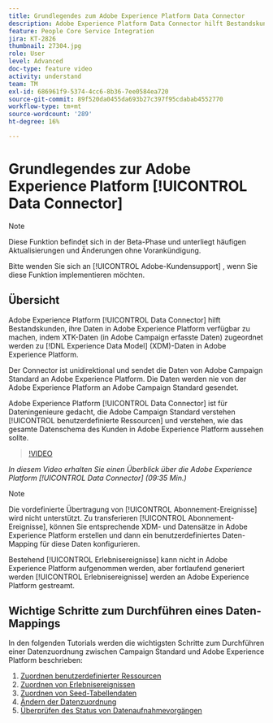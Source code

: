 ```yaml
---
title: Grundlegendes zum Adobe Experience Platform Data Connector
description: Adobe Experience Platform Data Connector hilft Bestandskunden, ihre Daten in Adobe Experience Platform verfügbar zu machen, indem XTK-Daten (in Campaign aufgenommene Daten) den XDM-Daten (Experience-Datenmodell) in Adobe Experience Platform zugeordnet werden.
feature: People Core Service Integration
jira: KT-2826
thumbnail: 27304.jpg
role: User
level: Advanced
doc-type: feature video
activity: understand
team: TM
exl-id: 686961f9-5374-4cc6-8b36-7ee0584ea720
source-git-commit: 89f520da0455da693b27c397f95cdabab4552770
workflow-type: tm+mt
source-wordcount: '289'
ht-degree: 16%

---
```


# Grundlegendes zur Adobe Experience Platform [!UICONTROL Data Connector]

>[!NOTE]
>
>Diese Funktion befindet sich in der Beta-Phase und unterliegt häufigen Aktualisierungen und Änderungen ohne Vorankündigung.
>
>Bitte wenden Sie sich an [!UICONTROL Adobe-Kundensupport] , wenn Sie diese Funktion implementieren möchten.

## Übersicht

Adobe Experience Platform [!UICONTROL Data Connector] hilft Bestandskunden, ihre Daten in Adobe Experience Platform verfügbar zu machen, indem XTK-Daten (in Adobe Campaign erfasste Daten) zugeordnet werden zu [!DNL Experience Data Model] (XDM)-Daten in Adobe Experience Platform.

Der Connector ist unidirektional und sendet die Daten von Adobe Campaign Standard an Adobe Experience Platform. Die Daten werden nie von der Adobe Experience Platform an Adobe Campaign Standard gesendet.

Adobe Experience Platform [!UICONTROL Data Connector] ist für Dateningenieure gedacht, die Adobe Campaign Standard verstehen [!UICONTROL benutzerdefinierte Ressourcen] und verstehen, wie das gesamte Datenschema des Kunden in Adobe Experience Platform aussehen sollte.

>[!VIDEO](https://video.tv.adobe.com/v/27304?quality=12&learn=on)

*In diesem Video erhalten Sie einen Überblick über die Adobe Experience Platform [!UICONTROL Data Connector] (09:35 Min.)*

>[!NOTE]
>
>Die vordefinierte Übertragung von [!UICONTROL Abonnement-Ereignisse] wird nicht unterstützt. Zu transferieren [!UICONTROL Abonnement-Ereignisse], können Sie entsprechende XDM- und Datensätze in Adobe Experience Platform erstellen und dann ein benutzerdefiniertes Daten-Mapping für diese Daten konfigurieren.
>
>Bestehend [!UICONTROL Erlebnisereignisse] kann nicht in Adobe Experience Platform aufgenommen werden, aber fortlaufend generiert werden [!UICONTROL Erlebnisereignisse] werden an Adobe Experience Platform gestreamt.

## Wichtige Schritte zum Durchführen eines Daten-Mappings

In den folgenden Tutorials werden die wichtigsten Schritte zum Durchführen einer Datenzuordnung zwischen Campaign Standard und Adobe Experience Platform beschrieben:

1. [Zuordnen benutzerdefinierter Ressourcen](/help/administrating/adobe-experience-platform-data-connector/mapping-custom-resources.md)
2. [Zuordnen von Erlebnisereignissen](/help/administrating/adobe-experience-platform-data-connector/mapping-experience-events.md)
3. [Zuordnen von Seed-Tabellendaten](/help/administrating/adobe-experience-platform-data-connector/mapping-seed-table-data.md)
4. [Ändern der Datenzuordnung](/help/administrating/adobe-experience-platform-data-connector/modifying-data-mapping.md)
5. [Überprüfen des Status von Datenaufnahmevorgängen](/help/administrating/adobe-experience-platform-data-connector/checking-status-of-data-ingestion-jobs.md)


